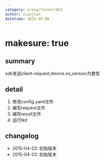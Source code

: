 ```yaml
---
category: wrong/format/061
author: xiaojian
datetime: 2015-05-08
---
```


# makesure: true

## summary

sdk发送client-request,device.os_version为整型

## detail

1. 修改config.yaml文件
1. 编写request文件
1. 编写result文件
1. 运行tkit

## changelog

- 2015-04-23: 初始版本
- 2015-04-23: 初始版本
